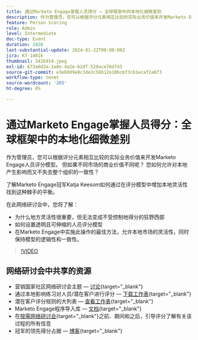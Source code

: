 ```yaml
---
title: 通过Marketo Engage掌握人员得分 — 全球框架中的本地化细微差别
description: 作为管理员，您可以根据评分元素相互比较的实际业务价值来开发Marketo Engage人员评分模型。 但如果不同市场的商业价值不同呢？ 您如何允许对本地产生影响而又不失去整个组织的一致性？ 了解如何通过在评分模型中构建本地灵活性来寻求平衡。
feature: Person Scoring
role: Admin
level: Intermediate
doc-type: Event
duration: 2428
last-substantial-update: 2024-01-22T00:00:00Z
jira: KT-14816
thumbnail: 3426914.jpeg
exl-id: 673a6d3a-1a8e-4a2e-b2df-528ace76d743
source-git-commit: e3eb0d9e8c3de2c56b12e10bcbf3cb1ecaf2a6f3
workflow-type: tm+mt
source-wordcount: '265'
ht-degree: 0%

---
```


# 通过Marketo Engage掌握人员得分：全球框架中的本地化细微差别

作为管理员，您可以根据评分元素相互比较的实际业务价值来开发Marketo Engage人员评分模型。 但如果不同市场的商业价值不同呢？ 您如何允许对本地产生影响而又不失去整个组织的一致性？

了解Marketo Engage冠军Katja Keesom如何通过在评分模型中增加本地灵活性找到这种棘手的平衡。

在此网络研讨会中，您将了解：

* 为什么地方灵活性很重要，但无法变成不受控制地得分的狂野西部
* 如何设置透明且可伸缩的人员评分模型
* 在Marketo Engage中实施此操作的最佳方法，允许本地市场的灵活性，同时保持模型的逻辑性和一致性。

>[!VIDEO](https://video.tv.adobe.com/v/3457449/?learn=on&captions=chi_hans)

## 网络研讨会中共享的资源

* 营销国家社区网络研讨会主题 — [讨论](https://nation.marketo.com/t5/product-discussions/learn-from-your-peers-webinar-person-scoring-mastery-with/m-p/343084#M194864){target="_blank"}
* 通过本地影响练习对人员/潜在客户进行评分 — [下载工作表](../../assets/marketo/build-scoring-model-and-local-flexibility-scoring-worksheet.docx){target="_blank"}
* 潜在客户评分规则的大列表 — [查看工作表](https://go.marketo.com/rs/561-HYG-937/images/Marketo-Lead-Scoring.pdf){target="_blank"}
* Marketo Engage程序导入库 — [文档](https://experienceleague.adobe.com/docs/marketo/using/product-docs/core-marketo-concepts/programs/program-library/program-import-library-overview.html?lang=zh-Hans){target="_blank"}
* 在[按需网络研讨会](https://business.adobe.com/summit/2020/all-about-the-before-during-and-after-of-lead-scoring.html){target="_blank"}之前、期间和之后，引导评分了解有关该过程的所有信息
* 冠军的领先得分占据 — [博客](https://nation.marketo.com/t5/product-blogs/marketo-success-series-lead-scoring/ba-p/309849){target="_blank"}
